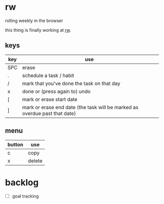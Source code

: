 # rw
rolling weekly in the browser

this thing is finally working at [rw](https://idelem.github.io/rw/).

## keys

|key|use|
|---|---|
|SPC| erase |
| . | schedule a task / habit |
| / | mark that you've done the task on that day |
| x | done or (press again to) undo |
| [ | mark or erase start date |
| ] | mark or erase end date (the task will be marked as overdue past that date) |

## menu

|button|use|
|---|---|
|c|copy|
|x|delete|

# backlog

- [ ] goal tracking